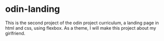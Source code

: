 # odin-landing
This is the second project of the odin project curriculum, a landing page in html and css, using flexbox. As a theme, I will make this project about my girlfriend.  
